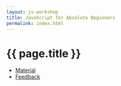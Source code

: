```yaml
---
layout: js-workshop
title: JavaScript for Absolute Beginners
permalink: index.html
---
```


# {{ page.title }}

- [Material](http://opentechschool.github.io/js-beginners-1/index_de.html)
- [Feedback](https://goo.gl/forms/og2YDQ2DUO2f9XsF2)
